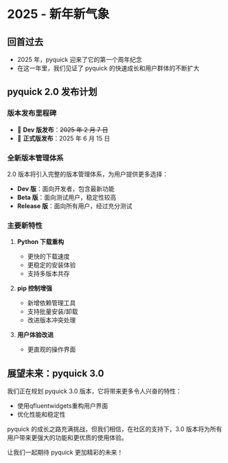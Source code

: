 # 2025 - 新年新气象

## 回首过去

- 2025 年，pyquick 迎来了它的第一个周年纪念
- 在这一年里，我们见证了 pyquick 的快速成长和用户群体的不断扩大

## pyquick 2.0 发布计划

### 版本发布里程碑
- 🚀 **Dev 版发布**：~~2025 年 2 月 7 日~~
- 🎉 **正式版发布**：2025 年 6 月 15 日

### 全新版本管理体系
2.0 版本将引入完整的版本管理体系，为用户提供更多选择：
- **Dev 版**：面向开发者，包含最新功能
- **Beta 版**：面向测试用户，稳定性较高
- **Release 版**：面向所有用户，经过充分测试

### 主要新特性
1. **Python 下载重构**
   - 更快的下载速度
   - 更稳定的安装体验
   - 支持多版本共存

2. **pip 控制增强**
   - 新增依赖管理工具
   - 支持批量安装/卸载
   - 改进版本冲突处理



3. **用户体验改进**
   - 更直观的操作界面

## 展望未来：pyquick 3.0

我们正在规划 pyquick 3.0 版本，它将带来更多令人兴奋的特性：
- 使用qfluentwidgets重构用户界面
- 优化性能和稳定性

pyquick 的成长之路充满挑战，但我们相信，在社区的支持下，3.0 版本将为所有用户带来更强大的功能和更优质的使用体验。

让我们一起期待 pyquick 更加精彩的未来！